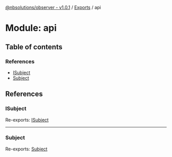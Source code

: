 [@nbsolutions/observer - v1.0.1](../README.md) / [Exports](../modules.md) / api

# Module: api

## Table of contents

### References

- [ISubject](api.md#isubject)
- [Subject](api.md#subject)

## References

### ISubject

Re-exports: [ISubject](../interfaces/isubject.isubject-1.md)

___

### Subject

Re-exports: [Subject](../classes/subject.subject-1.md)
